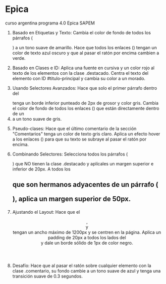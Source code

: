 # Epica
curso argentina programa 4.0 Epica SAPEM

1. Basado en Etiquetas y Texto:
 Cambia el color de fondo de todos los párrafos (<p>) a un tono suave de
amarillo.
 Hace que todos los enlaces (<a>) tengan un color de texto azul oscuro y que al
pasar el ratón por encima cambien a verde.

2. Basado en Clases e ID:
 Aplica una fuente en cursiva y un color rojo al texto de los elementos con la
clase .destacado.
 Centra el texto del elemento con ID #titulo-principal y cambia su color a un
morado.

3. Usando Selectores Avanzados:
 Hace que solo el primer párrafo dentro del <article> tenga un borde inferior
punteado de 2px de grosor y color gris.
 Cambia el color de fondo de todos los enlaces (<a>) que están directamente
dentro de un <li> a un tono suave de gris.

4. Pseudo-clases:
 Hace que el último comentario de la sección "Comentarios" tenga un color de
texto gris claro.
 Aplica un efecto hover a los enlaces (<a>) para que su texto se subraye al pasar
el ratón por encima.

5. Combinando Selectores:
 Selecciona todos los párrafos (<p>) que NO tienen la clase .destacado y
aplícales un margen superior e inferior de 20px.
 A todos los <h2> que son hermanos adyacentes de un párrafo (<p>), aplica un
margen superior de 50px.

6. Ajustando el Layout:
 Hace que el <header>, <main> y <footer> tengan un ancho máximo de 1200px
y se centren en la página.
 Aplica un padding de 20px a todos los lados del <main> y dale un borde sólido
de 1px de color negro.

7. Desafío:
Hace que al pasar el ratón sobre cualquier elemento con la clase .comentario,
su fondo cambie a un tono suave de azul y tenga una transición suave de 0.3
segundos.

